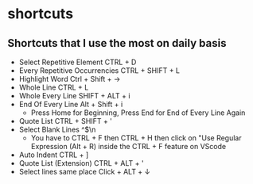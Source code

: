 # shortcuts
## Shortcuts that I use the most on daily basis

* Select Repetitive Element CTRL + D
* Every Repetitive Occurrencies CTRL + SHIFT + L
* Highlight Word Ctrl + Shift + ->
* Whole Line CTRL + L
* Whole Every Line SHIFT + ALT + i
* End Of Every Line Alt + Shift + i
  * Press Home for Beginning, Press End for End of Every Line Again
* Quote List CTRL + SHIFT + '
* Select Blank Lines ^$\n
  * You have to CTRL + F then CTRL + H then click on "Use Regular Expression (Alt + R) inside the CTRL + F feature on VScode <br/>
* Auto Indent CTRL + ]
* Quote List (Extension) CTRL + ALT + '
* Select lines same place  Click + ALT + ↓

